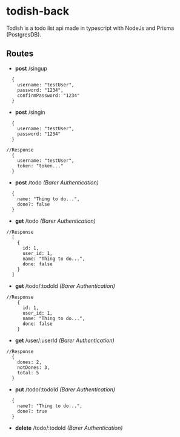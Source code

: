 # todish-back

Todish is a todo list api made in typescript with NodeJs and Prisma (PostgresDB).

## Routes

- **post** /singup

```
  {
    username: "testUser",
    password: "1234",
    confirmPassword: "1234"
  }
```

- **post** /singin

```
  {
    username: "testUser",
    password: "1234"
  }
```

```
//Response
  {
    username: "testUser",
    token: "token..."
  }
```
- **post** /todo *(Barer Authentication)*

```
  {
    name: "Thing to do...",
    done?: false
  }
```

- **get** /todo *(Barer Authentication)*

```
//Response
  [
    {
      id: 1,
      user_id: 1,
      name: "Thing to do...",
      done: false
    }
  ]
```

- **get** /todo/:todoId *(Barer Authentication)*

```
//Response
    {
      id: 1,
      user_id: 1,
      name: "Thing to do...",
      done: false
    }
```

- **get** /user/:userId *(Barer Authentication)*

```
//Response
  {
    dones: 2,
    notDones: 3,
    total: 5
  }
```

- **put** /todo/:todoId *(Barer Authentication)*

```
  {
    name?: "Thing to do...",
    done?: true
  }
```

- **delete** /todo/:todoId *(Barer Authentication)*
